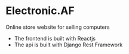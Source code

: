# Electronic.AF
Online store website for selling computers
- The frontend is built with Reactjs
- The api is built with Django Rest Framework
